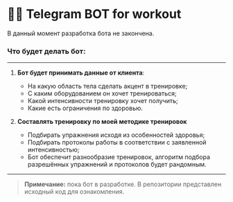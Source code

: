 # 🏋️‍♀️ Telegram BOT for workout

В данный момент разработка бота не закончена.

### Что будет делать бот:

---

1. **Бот будет принимать данные от клиента**:

   - На какую область тела сделать акцент в тренировке;
   - С каким оборудованием он хочет тренироваться;
   - Какой интенсивности тренировку хочет получить;
   - Какие есть ограничения по здоровью.

2. **Составлять тренировку по моей методике тренировок**
   - Подбирать упражнения исходя из особенностей здоровья;
   - Подбирать протоколы работы в соответствии с заявленной интенсивностью;
   - Бот обеспечит разнообразие тренировок, алгоритм подбора разрешённых упражнений и протоколов будет рандомным.

---

> **Примечание:** пока бот в разработке. В репозитории представлен исходный код для ознакомления.
